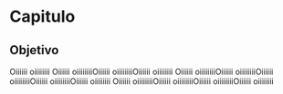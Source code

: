 # Capitulo

## Objetivo

Oiiiiii oiiiiiiii Oiiiiii oiiiiiiiiOiiiiii oiiiiiiiiOiiiiii oiiiiiiii
Oiiiiii oiiiiiiiiOiiiiii oiiiiiiiiOiiiiii oiiiiiiiiOiiiiii oiiiiiiiiOiiiiii oiiiiiiii
Oiiiiii oiiiiiiiiOiiiiii oiiiiiiiiOiiiiii oiiiiiiiiOiiiiii oiiiiiiii